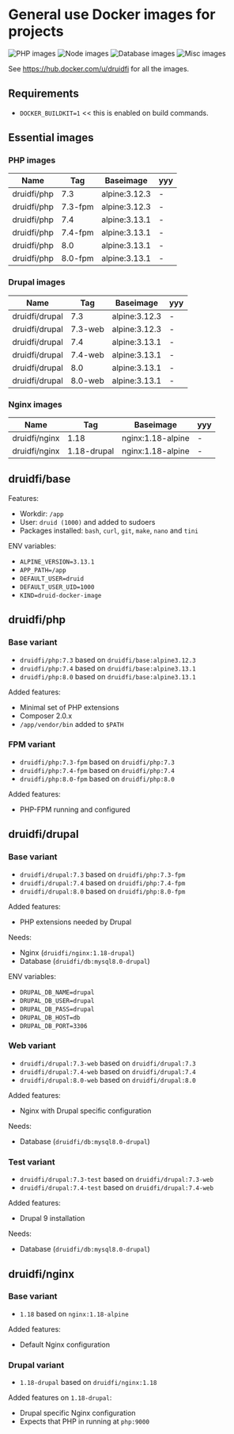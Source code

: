 # General use Docker images for projects

![PHP images](https://github.com/druidfi/docker-images/workflows/PHP%20images/badge.svg)
![Node images](https://github.com/druidfi/docker-images/workflows/Node%20images/badge.svg)
![Database images](https://github.com/druidfi/docker-images/workflows/Database%20images/badge.svg)
![Misc images](https://github.com/druidfi/docker-images/workflows/Misc%20images/badge.svg)

See https://hub.docker.com/u/druidfi for all the images.

## Requirements

- `DOCKER_BUILDKIT=1` << this is enabled on build commands.

## Essential images

### PHP images

Name | Tag | Baseimage | yyy
--- | ------ | ----------- | ---
druidfi/php | 7.3 | alpine:3.12.3 | -
druidfi/php | 7.3-fpm | alpine:3.12.3 | -
druidfi/php | 7.4 | alpine:3.13.1 | -
druidfi/php | 7.4-fpm | alpine:3.13.1 | -
druidfi/php | 8.0 | alpine:3.13.1 | -
druidfi/php | 8.0-fpm | alpine:3.13.1 | -

### Drupal images

Name | Tag | Baseimage | yyy
--- | ------ | ----------- | ---
druidfi/drupal | 7.3 | alpine:3.12.3 | -
druidfi/drupal | 7.3-web | alpine:3.12.3 | -
druidfi/drupal | 7.4 | alpine:3.13.1 | -
druidfi/drupal | 7.4-web | alpine:3.13.1 | -
druidfi/drupal | 8.0 | alpine:3.13.1 | -
druidfi/drupal | 8.0-web | alpine:3.13.1 | -

### Nginx images

Name | Tag | Baseimage | yyy
--- | ------ | ----------- | ---
druidfi/nginx | 1.18 | nginx:1.18-alpine | -
druidfi/nginx | 1.18-drupal | nginx:1.18-alpine | -

## druidfi/base

Features:

- Workdir: `/app`
- User: `druid (1000)` and added to sudoers
- Packages installed: `bash`, `curl`, `git`, `make`, `nano` and `tini`

ENV variables:

- `ALPINE_VERSION=3.13.1`
- `APP_PATH=/app`
- `DEFAULT_USER=druid`
- `DEFAULT_USER_UID=1000`
- `KIND=druid-docker-image`

## druidfi/php

### Base variant

- `druidfi/php:7.3` based on `druidfi/base:alpine3.12.3`
- `druidfi/php:7.4` based on `druidfi/base:alpine3.13.1`
- `druidfi/php:8.0` based on `druidfi/base:alpine3.13.1`

Added features:

- Minimal set of PHP extensions
- Composer 2.0.x
- `/app/vendor/bin` added  to `$PATH`

### FPM variant

- `druidfi/php:7.3-fpm` based on `druidfi/php:7.3`
- `druidfi/php:7.4-fpm` based on `druidfi/php:7.4`
- `druidfi/php:8.0-fpm` based on `druidfi/php:8.0`

Added features:

- PHP-FPM running and configured

## druidfi/drupal

### Base variant

- `druidfi/drupal:7.3` based on `druidfi/php:7.3-fpm`
- `druidfi/drupal:7.4` based on `druidfi/php:7.4-fpm`
- `druidfi/drupal:8.0` based on `druidfi/php:8.0-fpm`

Added features:

- PHP extensions needed by Drupal

Needs:

- Nginx (`druidfi/nginx:1.18-drupal`)
- Database (`druidfi/db:mysql8.0-drupal`)

ENV variables:

- `DRUPAL_DB_NAME=drupal`
- `DRUPAL_DB_USER=drupal`
- `DRUPAL_DB_PASS=drupal`
- `DRUPAL_DB_HOST=db`
- `DRUPAL_DB_PORT=3306`

### Web variant

- `druidfi/drupal:7.3-web` based on `druidfi/drupal:7.3`
- `druidfi/drupal:7.4-web` based on `druidfi/drupal:7.4`
- `druidfi/drupal:8.0-web` based on `druidfi/drupal:8.0`

Added features:

- Nginx with Drupal specific configuration

Needs:

- Database (`druidfi/db:mysql8.0-drupal`)

### Test variant

- `druidfi/drupal:7.3-test` based on `druidfi/drupal:7.3-web`
- `druidfi/drupal:7.4-test` based on `druidfi/drupal:7.4-web`

Added features:

- Drupal 9 installation

Needs:

- Database (`druidfi/db:mysql8.0-drupal`)

## druidfi/nginx

### Base variant

- `1.18` based on `nginx:1.18-alpine`

Added features:

- Default Nginx configuration

### Drupal variant

- `1.18-drupal` based on `druidfi/nginx:1.18`

Added features on `1.18-drupal`:

- Drupal specific Nginx configuration
- Expects that PHP in running at `php:9000`

